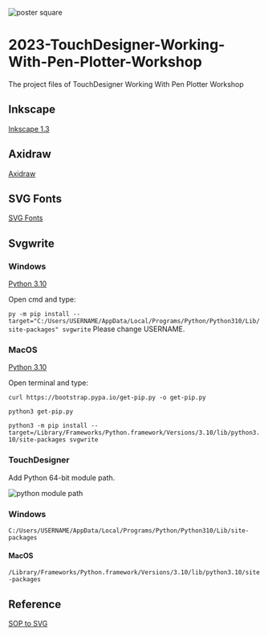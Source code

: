 ![poster square](https://github.com/gwangyu-lee/2023-TouchDesigner-Working-With-Pen-Plotter-Workshop/assets/79373845/20527fc5-45db-4146-9ab9-d7ad12628f7f)

# 2023-TouchDesigner-Working-With-Pen-Plotter-Workshop
The project files of TouchDesigner Working With Pen Plotter Workshop

## Inkscape
[Inkscape 1.3](https://inkscape.org/release/inkscape-1.3/)

## Axidraw
[Axidraw](https://wiki.evilmadscientist.com/Axidraw_Software_Installation)

## SVG Fonts
[SVG Fonts](https://gitlab.com/oskay/svg-fonts)

## Svgwrite

### Windows
[Python 3.10](https://www.python.org/downloads/release/python-3100/)  

Open cmd and type:

`py -m pip install --target="C:/Users/USERNAME/AppData/Local/Programs/Python/Python310/Lib/site-packages" svgwrite`
Please change USERNAME.

### MacOS
[Python 3.10](https://www.python.org/downloads/release/python-3100/)    

Open terminal and type:

`curl https://bootstrap.pypa.io/get-pip.py -o get-pip.py`  

`python3 get-pip.py`  

`python3 -m pip install --target=/Library/Frameworks/Python.framework/Versions/3.10/lib/python3.10/site-packages svgwrite`

### TouchDesigner

Add Python 64-bit module path.

![python module path](https://github.com/gwangyu-lee/2023-TouchDesigner-Working-With-Pen-Plotter-Workshop/assets/79373845/3d82d935-62e4-4667-8ce3-1c4bc36c8723)

### Windows
`C:/Users/USERNAME/AppData/Local/Programs/Python/Python310/Lib/site-packages`

#### MacOS
`/Library/Frameworks/Python.framework/Versions/3.10/lib/python3.10/site-packages`

## Reference
[SOP to SVG](https://github.com/raganmd/touchdesigner-sop-to-svg)
